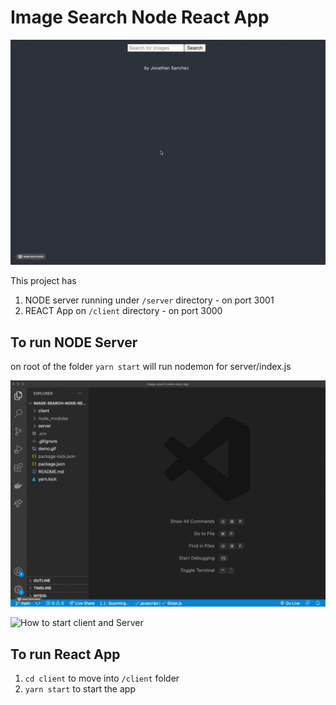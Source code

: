 # Image Search Node React App

![Image Search Node React App](assets/demo.gif)

This project has
1. NODE server running under `/server` directory - on port 3001
2. REACT App on `/client` directory - on port 3000

## To run NODE Server 
on root of the folder `yarn start` will run nodemon for server/index.js

![Demo into how to run it](assets/run-demo.gif)

![How to start client and Server](assets/run-demo2)

## To run React App
1. `cd client` to move into `/client` folder
2. `yarn start` to start the app
